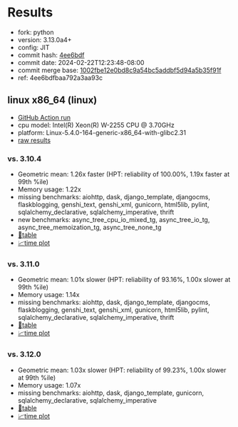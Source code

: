 # Results

- fork: python
- version: 3.13.0a4+
- config: JIT
- commit hash: [4ee6bdf](https://github.com/python/cpython/commit/4ee6bdf)
- commit date: 2024-02-22T12:23:48-08:00
- commit merge base: [1002fbe12e0bd8c9a54bc5addbf5d94a5b35f91f](https://github.com/python/cpython/commit/1002fbe12e0bd8c9a54bc5addbf5d94a5b35f91f)
- ref: 4ee6bdfbaa792a3aa93c

## linux x86_64 (linux)

- [GitHub Action run](https://github.com/faster-cpython/benchmarking/actions/runs/8024976735)
- cpu model: Intel(R) Xeon(R) W-2255 CPU @ 3.70GHz
- platform: Linux-5.4.0-164-generic-x86_64-with-glibc2.31
- [raw results](bm-20240222-linux-x86_64-python-4ee6bdfbaa792a3aa93c-3.13.0a4%2B-4ee6bdf.json)

### vs. 3.10.4

- Geometric mean: 1.26x faster (HPT: reliability of 100.00%, 1.19x faster at 99th %ile)
- Memory usage: 1.22x
- missing benchmarks: aiohttp, dask, django_template, djangocms, flaskblogging, genshi_text, genshi_xml, gunicorn, html5lib, pylint, sqlalchemy_declarative, sqlalchemy_imperative, thrift
- new benchmarks: async_tree_cpu_io_mixed_tg, async_tree_io_tg, async_tree_memoization_tg, async_tree_none_tg
- [📄table](bm-20240222-linux-x86_64-python-4ee6bdfbaa792a3aa93c-3.13.0a4%2B-4ee6bdf-vs-3.10.4.md)
- [📈time plot](bm-20240222-linux-x86_64-python-4ee6bdfbaa792a3aa93c-3.13.0a4%2B-4ee6bdf-vs-3.10.4.png)

### vs. 3.11.0

- Geometric mean: 1.01x slower (HPT: reliability of 93.16%, 1.00x slower at 99th %ile)
- Memory usage: 1.14x
- missing benchmarks: aiohttp, dask, django_template, djangocms, flaskblogging, genshi_text, genshi_xml, gunicorn, html5lib, pylint, sqlalchemy_declarative, sqlalchemy_imperative, thrift
- [📄table](bm-20240222-linux-x86_64-python-4ee6bdfbaa792a3aa93c-3.13.0a4%2B-4ee6bdf-vs-3.11.0.md)
- [📈time plot](bm-20240222-linux-x86_64-python-4ee6bdfbaa792a3aa93c-3.13.0a4%2B-4ee6bdf-vs-3.11.0.png)

### vs. 3.12.0

- Geometric mean: 1.03x slower (HPT: reliability of 99.23%, 1.00x slower at 99th %ile)
- Memory usage: 1.07x
- missing benchmarks: aiohttp, dask, django_template, gunicorn, sqlalchemy_declarative, sqlalchemy_imperative
- [📄table](bm-20240222-linux-x86_64-python-4ee6bdfbaa792a3aa93c-3.13.0a4%2B-4ee6bdf-vs-3.12.0.md)
- [📈time plot](bm-20240222-linux-x86_64-python-4ee6bdfbaa792a3aa93c-3.13.0a4%2B-4ee6bdf-vs-3.12.0.png)


